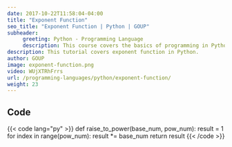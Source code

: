 ```yaml
---
date: 2017-10-22T11:58:04-04:00
title: "Exponent Function"
seo_title: "Exponent Function | Python | GOUP"
subheader:
     greeting: Python - Programming Language
     description: This course covers the basics of programming in Python. Work your way through the videos/articles and I'll teach you everything you need to know to start your programming journey!
description: This tutorial covers exponent function in Python.
author: GOUP
image: exponent-function.png
video: WUjXTRhFrrs
url: /programming-languages/python/exponent-function/
weight: 23
---
```


## Code

{{< code lang="py" >}}
def raise_to_power(base_num, pow_num):
     result = 1
     for index in range(pow_num):
          result *= base_num
     return result
{{< /code >}}